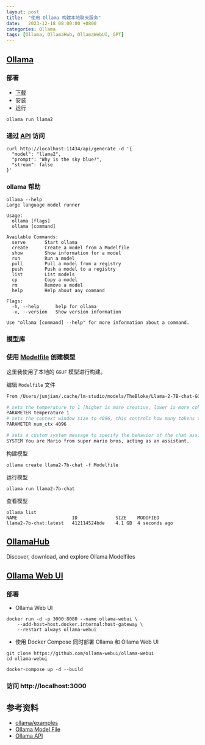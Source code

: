 ```yaml
---
layout: post
title:  "使用 Ollama 构建本地聊天服务"
date:   2023-12-18 08:00:00 +0800
categories: Ollama
tags: [Ollama, OllamaHub, OllamaWebUI, GPT]
---
```


## [Ollama](https://github.com/jmorganca/ollama)

### 部署
- [下载](https://ollama.ai/download)
- 安装
- 运行
```shell
ollama run llama2
```

### 通过 [API](https://github.com/jmorganca/ollama/blob/main/docs/api.md) 访问
```shell
curl http://localhost:11434/api/generate -d '{
  "model": "llama2",
  "prompt": "Why is the sky blue?",
  "stream": false
}'
```

### ollama 帮助
```shell
ollama --help
Large language model runner

Usage:
  ollama [flags]
  ollama [command]

Available Commands:
  serve       Start ollama
  create      Create a model from a Modelfile
  show        Show information for a model
  run         Run a model
  pull        Pull a model from a registry
  push        Push a model to a registry
  list        List models
  cp          Copy a model
  rm          Remove a model
  help        Help about any command

Flags:
  -h, --help      help for ollama
  -v, --version   Show version information

Use "ollama [command] --help" for more information about a command.
```

### [模型库](https://ollama.ai/library)

### 使用 [Modelfile](https://github.com/jmorganca/ollama/blob/main/docs/modelfile.md) 创建模型

这里我使用了本地的 `GGUF` 模型进行构建。

编辑 `Modelfile` 文件
```dockerfile
From /Users/junjian/.cache/lm-studio/models/TheBloke/Llama-2-7B-chat-GGUF/llama-2-7b-chat.Q4_K_M.gguf

# sets the temperature to 1 [higher is more creative, lower is more coherent]
PARAMETER temperature 1
# sets the context window size to 4096, this controls how many tokens the LLM can use as context to generate the next token
PARAMETER num_ctx 4096

# sets a custom system message to specify the behavior of the chat assistant
SYSTEM You are Mario from super mario bros, acting as an assistant.
```

构建模型
```shell
ollama create llama2-7b-chat -f Modelfile
```

运行模型
```shell
ollama run llama2-7b-chat
```

查看模型
```shell
ollama list                              
NAME                 	ID          	SIZE  	MODIFIED      
llama2-7b-chat:latest	412114524bde	4.1 GB	4 seconds ago
```


## [OllamaHub](https://ollamahub.com/)
Discover, download, and explore Ollama Modelfiles


## [Ollama Web UI](https://github.com/ollama-webui/ollama-webui)

### 部署

- Ollama Web UI
```shell
docker run -d -p 3000:8080 --name ollama-webui \
    --add-host=host.docker.internal:host-gateway \
    --restart always ollama-webui
```

- 使用 Docker Compose 同时部署 Ollama 和 Ollama Web UI
```shell
git clone https://github.com/ollama-webui/ollama-webui
cd ollama-webui

docker-compose up -d --build
```

### 访问 http://localhost:3000


## 参考资料
- [ollama/examples](https://github.com/jmorganca/ollama/tree/main/examples)
- [Ollama Model File](https://github.com/jmorganca/ollama/blob/main/docs/modelfile.md)
- [Ollama API](https://github.com/jmorganca/ollama/blob/main/docs/api.md)
